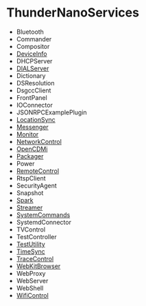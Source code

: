 # ThunderNanoServices
* Bluetooth
* Commander
* Compositor
* [DeviceInfo](DeviceInfo/DeviceInfoPlugin.md)
* DHCPServer
* [DIALServer](DIALServer/DIALServerPlugin.md)
* Dictionary
* DSResolution
* DsgccClient
* FrontPanel
* IOConnector
* JSONRPCExamplePlugin
* [LocationSync](LocationSync/LocationSyncPlugin.md)
* [Messenger](Messenger/MessengerPlugin.md)
* [Monitor](Monitor/MonitorPlugin.md)
* [NetworkControl](NetworkControl/NetworkControlPlugin.md)
* [OpenCDMi](OpenCDMi/OpenCDMiPlugin.md)
* [Packager](Packager/Packager.md)
* Power
* [RemoteControl](RemoteControl/RemoteControlPlugin.md)
* RtspClient
* SecurityAgent
* Snapshot
* [Spark](Spark/SparkPlugin.md)
* [Streamer](Streamer/StreamerPlugin.md)
* [SystemCommands](SystemCommands/SystemCommandsPlugin.md)
* SystemdConnector
* TVControl
* TestController
* [TestUtility](TestUtility/TestUtilityPlugin.md)
* [TimeSync](TimeSync/TimeSyncPlugin.md)
* [TraceControl](TraceControl/TraceControlPlugin.md)
* [WebKitBrowser](WebKitBrowser/WebKitBrowserPlugin.md)
* WebProxy
* WebServer
* WebShell
* [WifiControl](WifiControl/WifiControlPlugin.md)
